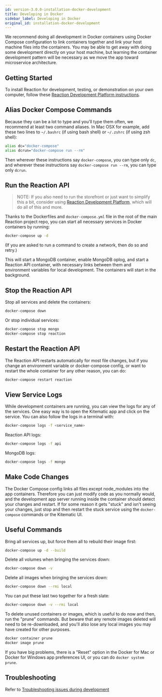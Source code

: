 ```yaml
---
id: version-3.0.0-installation-docker-development
title: Developing in Docker
sidebar_label: Developing in Docker
original_id: installation-docker-development
---
```


We recommend doing all development in Docker containers using Docker Compose configuration to link containers together and link your host machine files into the containers. You may be able to get away with doing some development directly on your host machine, but learning the container development pattern will be necessary as we move the app toward microservice architecture.

## Getting Started

To install Reaction for development, testing, or demonstration on your own computer, follow these [Reaction Development Platform instructions](https://github.com/reactioncommerce/reaction-development-platform/tree/release-v3.0.0#prerequisites).

## Alias Docker Compose Commands

Because they can be a lot to type and you'll type them often, we recommend at least two command aliases. In Mac OSX for example, add these two lines to `~/.bashrc` (if using bash shell) or `~/.zshrc` (if using zsh shell):

```bash
alias dc="docker-compose"
alias dcrun="docker-compose run --rm"
```

Then wherever these instructions say `docker-compose`, you can type only `dc`, and wherever these instructions say `docker-compose run --rm`, you can type only `dcrun`.

## Run the Reaction API

> NOTE: If you also need to run the storefront or just want to simplify this a bit, consider using [Reaction Development Platform](https://github.com/reactioncommerce/reaction-development-platform), which will do all of this and more.

Thanks to the Dockerfiles and `docker-compose.yml` file in the root of the main Reaction project repo, you can start all necessary services in Docker containers by running:

```bash
docker-compose up -d
```

(If you are asked to run a command to create a network, then do so and retry.)

This will start a MongoDB container, enable MongoDB oplog, and start a Reaction API container, with necessary links between them and environment variables for local development. The containers will start in the background.

## Stop the Reaction API

Stop all services and delete the containers:

```bash
docker-compose down
```

Or stop individual services:

```bash
docker-compose stop mongo
docker-compose stop reaction
```

## Restart the Reaction API

The Reaction API restarts automatically for most file changes, but if you change an environment variable or docker-compose config, or want to restart the whole container for any other reason, you can do:

```bash
docker-compose restart reaction
```

## View Service Logs

While development containers are running, you can view the logs for any of the services. One easy way is to open the Kitematic app and click on the service. You can also follow the logs in a terminal with:

```bash
docker-compose logs -f <service_name>
```

Reaction API logs:

```bash
docker-compose logs -f api
```

MongoDB logs:

```bash
docker-compose logs -f mongo
```

## Make Code Changes

The Docker Compose config links all files except node_modules into the app containers. Therefore you can just modify code as you normally would, and the development app server running inside the container should detect your changes and restart. If for some reason it gets "stuck" and isn't seeing your changes, just stop and then restart the stuck service using the `docker-compose` commands or the Kitematic UI.

## Useful Commands

Bring all services up, but force them all to rebuild their image first:

```bash
docker-compose up -d --build
```

Delete all volumes when bringing the services down:

```bash
docker-compose down -v
```

Delete all images when bringing the services down:

```bash
docker-compose down --rmi local
```

You can put these last two together for a fresh slate:

```bash
docker-compose down -v --rmi local
```

To delete unused containers or images, which is useful to do now and then, run the "prune" commands. But beware that any remote images deleted will need to be re-downloaded, and you'll also lose any local images you may have created for other purposes.

```bash
docker container prune
docker image prune
```

If you have big problems, there is a "Reset" option in the Docker for Mac or Docker for Windows app preferences UI, or you can do `docker system prune`.

## Troubleshooting

Refer to [Troubleshooting issues during development](troubleshooting-development.md)
